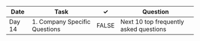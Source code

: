 | Date   | Task                          | ✓     | Question                               |
|--------|-------------------------------|-------|----------------------------------------|
| Day 14 | 1. Company Specific Questions | FALSE | Next 10 top frequently asked questions |
